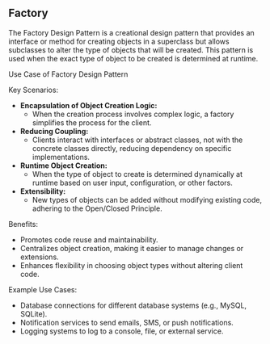## Factory

The Factory Design Pattern is a creational design pattern that provides an interface or method for creating objects in a superclass but allows subclasses to alter the type of objects that will be created. This pattern is used when the exact type of object to be created is determined at runtime.

Use Case of Factory Design Pattern

Key Scenarios:
- **Encapsulation of Object Creation Logic:**
  - When the creation process involves complex logic, a factory simplifies the process for the client.
- **Reducing Coupling:**
  - Clients interact with interfaces or abstract classes, not with the concrete classes directly, reducing dependency on specific implementations.
- **Runtime Object Creation:**
  - When the type of object to create is determined dynamically at runtime based on user input, configuration, or other factors.
- **Extensibility:**
  - New types of objects can be added without modifying existing code, adhering to the Open/Closed Principle.

Benefits:
- Promotes code reuse and maintainability.
- Centralizes object creation, making it easier to manage changes or extensions.
- Enhances flexibility in choosing object types without altering client code.

Example Use Cases:
- Database connections for different database systems (e.g., MySQL, SQLite).
- Notification services to send emails, SMS, or push notifications.
- Logging systems to log to a console, file, or external service.